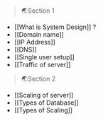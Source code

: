  
 >🌏Section 1
 
- [[What is System Design]] ?
- [[Domain name]]
- [[IP Address]]
- [[DNS]]
- [[Single user setup]]
- [[Traffic of server]]

 >🌏Section 2
 
- [[Scaling of server]]
- [[Types of Database]]
- [[Types of Scaling]]
